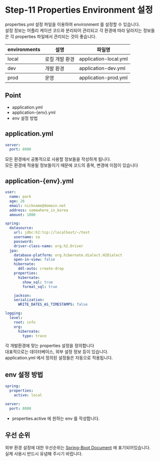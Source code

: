 # Step-11 Properties Environment 설정

properties.yml 설정 파일을 이용하여 environment 를 설정할 수 있습니다.<br>
설정 정보는 어플리 케이션 코드와 분리되어 관리되고 각 환경에 따라 달라지는 정보들은 각 properties 파일에서 관리되는 것이 좋습니다.

<table>
    <thead>
        <tr>
            <th>environments</th>
            <th>설명</th>
            <th>파일명</th>
        </tr>
    </thead>
    <tbody>
        <tr>
            <td>local</td>
            <td>로컬 개발 환경</td>
            <td>application-local.yml</td>
        </tr>
    </tbody>
    <tbody>
        <tr>
            <td>dev</td>
            <td>개발 환경</td>
            <td>application-dev.yml</td>
        </tr>
    </tbody>
    <tbody>
        <tr>
            <td>prod</td>
            <td>운영</td>
            <td>application-prod.yml</td>
        </tr>
    </tbody>
</table>

## Point
* application.yml
* application-{env}.yml
* env 설정 방법

## application.yml
```yml
server:
  port: 8080
```
모든 환경에서 공통적으로 사용할 정보들을 작성하게 됩니다.<br>
모든 환경에 적용될 정보들이기 때문에 코드의 중복, 변경에 이점이 있습니다<br>

## application-{env}.yml
```yml
user:
  name: park
  age: 26
  email: nickname@domain.net
  address: somewhere_in_korea
  amount: 1000

spring:
  datasource:
    url: jdbc:h2:tcp://localhost/~/test
    username: sa
    password:
    driver-class-name: org.h2.Driver
  jpa:
    database-platform: org.hibernate.dialect.H2Dialect
    open-in-view: false
    hibernate:
      ddl-auto: create-drop
    properties:
      hibernate:
        show_sql: true
        format_sql: true

    jackson:
    serialization:
      WRITE_DATES_AS_TIMESTAMPS: false

logging:
  level:
    root: info
    org:
      hibernate:
        type: trace
```

각 개발환경에 맞는 properties 설정을 정의합니다<br>
대표적으로는 데이터베이스, 외부 설정 정보 등이 있습니다.<br>
application.yml 에서 정의된 설정들은 자동으로 적용됩니다.

## env 설정 방법
```yml
spring:
  properties:
    active: local

server:
  port: 8080
```
* properties.active 에 원하는 env 를 작성합니다.

## 우선 순위
외부 환경 설정에 대한 우선순위는 [Spring-Boot Document](https://docs.spring.io/spring-boot/docs/current/reference/html/boot-features-external-config.html#boot-features-external-config) 에 표기되어있습니다.<br>
실제 사용시 반드시 유념해 주시기 바랍니다.